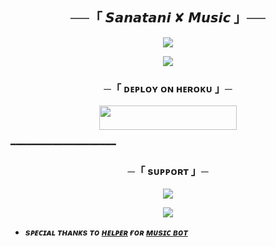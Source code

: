 <h2 align="center">
    ──「 𝙎𝙖𝙣𝙖𝙩𝙖𝙣𝙞 ✘ 𝙈𝙪𝙨𝙞𝙘 」──
</h2>

<p align="center">
  <img src="https://graph.org/file/e47d7251464ca14a7f576.jpg">
    
</p>

<p align="center">
  <img src="https://user-images.githubusercontent.com/73097560/115834477-dbab4500-a447-11eb-908a-139a6edaec5c.gif">
</p>

<h3 align="center">
    ─「 ᴅᴇᴩʟᴏʏ ᴏɴ ʜᴇʀᴏᴋᴜ 」─
</h3>

<p align="center"><a href="https://dashboard.heroku.com/new?template=https://github.com/Venomxboss/KunoMusic"> <img src="https://img.shields.io/badge/Deploy%20On%20Heroku-purple?style=for-the-badge&logo=heroku" width="220" height="38.45"/></a></p>

━━━━━━━━━━━━━━━━━━━━

<h3 align="center">
    ─「 sᴜᴩᴩᴏʀᴛ 」─
</h3>

<p align="center">
<a href="https://telegram.me/college_wali_masti"><img src="https://img.shields.io/badge/-Support%20Group-blue.svg?style=for-the-badge&logo=Telegram"></a>
</p>

<p align="center">
<a href="https://telegram.me/Saykkunomusic"><img src="https://img.shields.io/badge/-Support%20Channel-blue.svg?style=for-the-badge&logo=Telegram"></a>
</p>

- <b> _sᴩᴇᴄɪᴀʟ ᴛʜᴀɴᴋs ᴛᴏ [ʜᴇʟᴩᴇʀ](https://telegram.me/badboy9616) ғᴏʀ [ᴍᴜsɪᴄ ʙᴏᴛ](https://telegram.me/Saykkunobot)_ </b>
